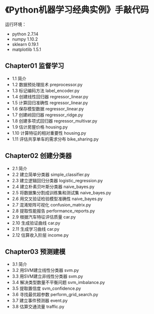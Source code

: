 # 《Python机器学习经典实例》手敲代码

运行环境：

- python 2.7.14
- numpy 1.10.2
- sklearn 0.19.1
- matplotlib 1.5.1

## Chapter01 监督学习

- 1.1 简介
- 1.2 数据预处理技术 preprocessor.py
- 1.3 标记编码方法 label_encoder.py
- 1.4 创建线性回归器 regressor_linear.py
- 1.5 计算回归准确性 regressor_linear.py
- 1.6 保存模型数据 regressor_linear.py
- 1.7 创建岭回归器 regressor_ridge.py
- 1.8 创建多项式回归器 regressor_multivar.py
- 1.9 估计房屋价格 housing.py
- 1.10 计算特征的相对重要性 housing.py
- 1.11 评估共享单车的需求分布 bike_sharing.py

## Chapter02 创建分类器

- 2.1 简介
- 2.2 建立简单分类器 simple_classifier.py
- 2.3 建立逻辑回归分类器 logistic_regression.py
- 2.4 建立朴素贝叶斯分类器 naive_bayes.py
- 2.5 将数据集分割成训练集和测试集 naive_bayes.py
- 2.6 用交叉验证检验模型准确性 naive_bayes.py
- 2.7 混淆矩阵可视化 confusion_matrix.py
- 2.8 提取性能报告 performance_reports.py
- 2.9 根据汽车特征评估质量 car.py
- 2.10 生成验证曲线 car.py
- 2.11 生成学习曲线 car.py
- 2.12 估算收入阶层 income.py

## Chapter03 预测建模

- 3.1 简介 
- 3.2 用SVM建立线性分类器 svm.py
- 3.3 用SVM建立非线性分类器 svm.py
- 3.4 解决类型数量不平衡问题 svm_imbalance.py
- 3.5 提取置信度 svm_confidence.py
- 3.6 寻找最优超参数 perform_grid_search.py
- 3.7 建立事件预测器 event.py
- 3.8 估算交通流量 traffic.py